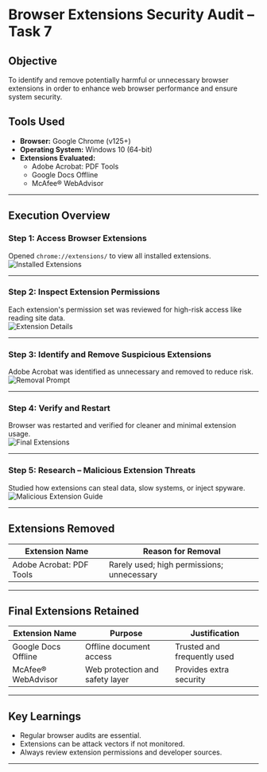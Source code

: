 # Browser Extensions Security Audit – Task 7

## Objective
To identify and remove potentially harmful or unnecessary browser extensions in order to enhance web browser performance and ensure system security.

## Tools Used
- **Browser:** Google Chrome (v125+)
- **Operating System:** Windows 10 (64-bit)
- **Extensions Evaluated:**
  - Adobe Acrobat: PDF Tools
  - Google Docs Offline
  - McAfee® WebAdvisor

---

## Execution Overview

### Step 1: Access Browser Extensions
Opened `chrome://extensions/` to view all installed extensions.  
![Installed Extensions](./screenshots/1_extensions_list.jpg)

---

### Step 2: Inspect Extension Permissions
Each extension's permission set was reviewed for high-risk access like reading site data.  
![Extension Details](./screenshots/2_extension_details.jpg)

---

### Step 3: Identify and Remove Suspicious Extensions
Adobe Acrobat was identified as unnecessary and removed to reduce risk.  
![Removal Prompt](./screenshots/3_removal_prompt.jpg)

---

### Step 4: Verify and Restart
Browser was restarted and verified for cleaner and minimal extension usage.  
![Final Extensions](./screenshots/4_final_list.jpg)

---

### Step 5: Research – Malicious Extension Threats
Studied how extensions can steal data, slow systems, or inject spyware.  
![Malicious Extension Guide](./screenshots/5_research_article.jpg)

---

## Extensions Removed

| Extension Name             | Reason for Removal                              |
|---------------------------|--------------------------------------------------|
| Adobe Acrobat: PDF Tools  | Rarely used; high permissions; unnecessary       |

---

## Final Extensions Retained

| Extension Name        | Purpose                        | Justification          |
|-----------------------|---------------------------------|------------------------|
| Google Docs Offline   | Offline document access         | Trusted and frequently used |
| McAfee® WebAdvisor    | Web protection and safety layer | Provides extra security |

---

## Key Learnings
- Regular browser audits are essential.
- Extensions can be attack vectors if not monitored.
- Always review extension permissions and developer sources.

---


